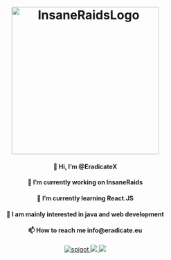<h1 align="center">
  <br>
    <img src="https://store.insaneraids.cf/kepek/logo.png" alt="InsaneRaidsLogo" width="340">
  <br>
</h1>

<h4 align="center">👋 Hi, I’m @EradicateX</h4>
<h4 align="center">👀 I’m currently working on InsaneRaids</h4>
<h4 align="center">🌱 I’m currently learning React.JS</h4>
<h4 align="center">💞️ I am mainly interested in java and web development</h4>
<h4 align="center">📫 How to reach me info@eradicate.eu</h4>

<p align="center">
    <a href="https://store.insaneraids.cf">
        <img alt="spigot" src="https://img.shields.io/badge/Webáruház-blue?style=for-the-badge"/>
    </a>
    <a href="https://www.hidenetwork.hu" alt="Weboldal">
        <img src="https://img.shields.io/badge/Weboldal-blue?style=for-the-badge"/>
    </a>
    <a href="https://dc.insaneraids.eu" alt="Discord">
        <img src="https://img.shields.io/discord/508657212105818140?label=discord&style=for-the-badge&color=blue"/>
    </a>
</p>
